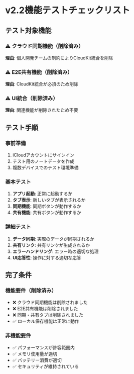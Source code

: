 # v2.2機能テストチェックリスト

## テスト対象機能

### ⚠️ クラウド同期機能（削除済み）
**理由**: 個人開発チームの制約によりCloudKit統合を削除

### ⚠️ E2E共有機能（削除済み）
**理由**: CloudKit統合が必須のため削除

### ⚠️ UI統合（削除済み）
**理由**: 関連機能が削除されたため不要

## テスト手順

### 事前準備
1. iCloudアカウントにサインイン
2. テスト用のノートデータを作成
3. 複数デバイスでのテスト環境準備

### 基本テスト
1. **アプリ起動**: 正常に起動するか
2. **タブ表示**: 新しいタブが表示されるか
3. **同期機能**: 同期ボタンが動作するか
4. **共有機能**: 共有ボタンが動作するか

### 詳細テスト
1. **データ同期**: 実際のデータが同期されるか
2. **共有リンク**: 共有リンクが生成されるか
3. **エラーハンドリング**: エラー時の適切な処理
4. **UI応答性**: 操作に対する適切な応答

## 完了条件

### 機能要件（削除済み）
- ❌ クラウド同期機能は削除されました
- ❌ E2E共有機能は削除されました
- ❌ 同期・共有タブは削除されました
- ✅ ローカル保存機能は正常に動作

### 非機能要件
- ✅ パフォーマンスが許容範囲内
- ✅ メモリ使用量が適切
- ✅ バッテリー消費が適切
- ✅ セキュリティが維持されている
